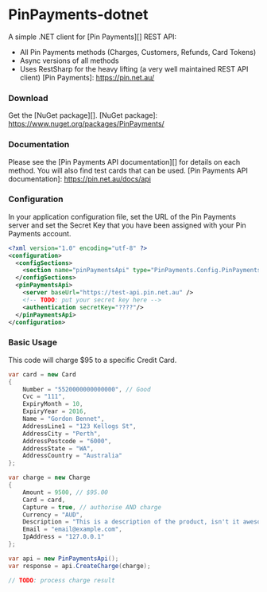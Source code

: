 PinPayments-dotnet
==================

A simple .NET client for [Pin Payments][] REST API:
- All Pin Payments methods (Charges, Customers, Refunds, Card Tokens)
- Async versions of all methods 
- Uses RestSharp for the heavy lifting (a very well maintained REST API client)
[Pin Payments]: https://pin.net.au/

### Download

Get the [NuGet package][].
[NuGet package]: https://www.nuget.org/packages/PinPayments/

### Documentation

Please see the [Pin Payments API documentation][] for details on each method. You will also find test cards that can be used.
[Pin Payments API documentation]: https://pin.net.au/docs/api

### Configuration

In your application configuration file, set the URL of the Pin Payments server and set the Secret Key that you have been assigned with your Pin Payments account.

```xml
<?xml version="1.0" encoding="utf-8" ?>
<configuration>
  <configSections>
    <section name="pinPaymentsApi" type="PinPayments.Config.PinPaymentsApiSection, PinPayments" allowLocation="true" allowDefinition="Everywhere" />
  </configSections>
  <pinPaymentsApi>
    <server baseUrl="https://test-api.pin.net.au" />
    <!-- TODO: put your secret key here -->
    <authentication secretKey="????"/>
  </pinPaymentsApi>
</configuration>
```

### Basic Usage

This code will charge $95 to a specific Credit Card.

```c#
var card = new Card
{
    Number = "5520000000000000", // Good
    Cvc = "111",
    ExpiryMonth = 10,
    ExpiryYear = 2016,
    Name = "Gordon Bennet",
    AddressLine1 = "123 Kellogs St",
    AddressCity = "Perth",
    AddressPostcode = "6000",
    AddressState = "WA",
    AddressCountry = "Australia"
};

var charge = new Charge
{
    Amount = 9500, // $95.00
    Card = card,
    Capture = true, // authorise AND charge 
    Currency = "AUD",
    Description = "This is a description of the product, isn't it awesome.",
    Email = "email@example.com",
    IpAddress = "127.0.0.1"
};

var api = new PinPaymentsApi();
var response = api.CreateCharge(charge);

// TODO: process charge result
```